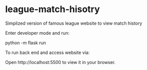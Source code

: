 # league-match-hisotry
Simplized version of famous league website to view match history

Enter developer mode and run:

python -m flask run

To run back end and access website via:

Open http://localhost:5500 to view it in your browser.
